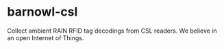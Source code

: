 # barnowl-csl
Collect ambient RAIN RFID tag decodings from CSL readers. We believe in an open Internet of Things.
